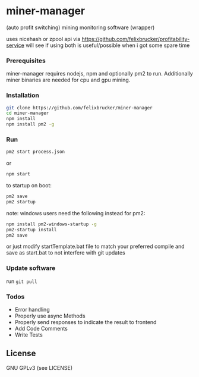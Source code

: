 # miner-manager

(auto profit switching) mining monitoring software (wrapper)

uses nicehash or zpool api via https://github.com/felixbrucker/profitability-service
will see if using both is useful/possible when i got some spare time


### Prerequisites

miner-manager requires nodejs, npm and optionally pm2 to run.
Additionally miner binaries are needed for cpu and gpu mining.


### Installation

```sh
git clone https://github.com/felixbrucker/miner-manager
cd miner-manager
npm install
npm install pm2 -g
```

### Run

```sh
pm2 start process.json
```

or

```sh
npm start
```

to startup on boot:

```sh
pm2 save
pm2 startup
```

note: windows users need the following instead for pm2:

```sh
npm install pm2-windows-startup -g
pm2-startup install
pm2 save
```

or just modify startTemplate.bat file to match your preferred compile and save as start.bat to not interfere with git updates

### Update software

run ``` git pull ```

### Todos

 - Error handling
 - Properly use async Methods
 - Properly send responses to indicate the result to frontend
 - Add Code Comments
 - Write Tests


License
----

GNU GPLv3 (see LICENSE)
